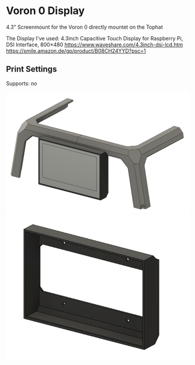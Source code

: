 
# Voron 0 Display

4.3" Screenmount for the Voron 0 directly mountet on the Tophat

The Display I've used:
4.3inch Capacitive Touch Display for Raspberry Pi, DSI Interface, 800×480
https://www.waveshare.com/4.3inch-dsi-lcd.htm
https://smile.amazon.de/gp/product/B08CH24YYD?psc=1


## Print Settings
Supports: no






![Preview](https://github.com/LeDomme/cad_models/blob/main/Voron0_4_3_Display/res/picture_1.png)
![Preview](https://github.com/LeDomme/cad_models/blob/main/Voron0_4_3_Display/res/picture_2.png)